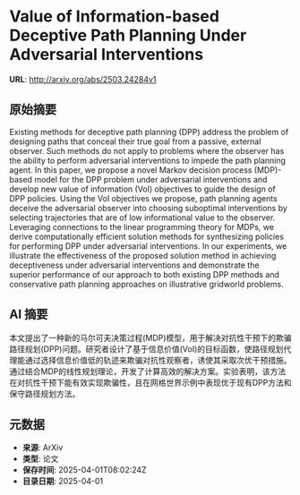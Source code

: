 # Value of Information-based Deceptive Path Planning Under Adversarial Interventions

**URL**: http://arxiv.org/abs/2503.24284v1

## 原始摘要

Existing methods for deceptive path planning (DPP) address the problem of
designing paths that conceal their true goal from a passive, external observer.
Such methods do not apply to problems where the observer has the ability to
perform adversarial interventions to impede the path planning agent. In this
paper, we propose a novel Markov decision process (MDP)-based model for the DPP
problem under adversarial interventions and develop new value of information
(VoI) objectives to guide the design of DPP policies. Using the VoI objectives
we propose, path planning agents deceive the adversarial observer into choosing
suboptimal interventions by selecting trajectories that are of low
informational value to the observer. Leveraging connections to the linear
programming theory for MDPs, we derive computationally efficient solution
methods for synthesizing policies for performing DPP under adversarial
interventions. In our experiments, we illustrate the effectiveness of the
proposed solution method in achieving deceptiveness under adversarial
interventions and demonstrate the superior performance of our approach to both
existing DPP methods and conservative path planning approaches on illustrative
gridworld problems.


## AI 摘要

本文提出了一种新的马尔可夫决策过程(MDP)模型，用于解决对抗性干预下的欺骗路径规划(DPP)问题。研究者设计了基于信息价值(VoI)的目标函数，使路径规划代理能通过选择信息价值低的轨迹来欺骗对抗性观察者，诱使其采取次优干预措施。通过结合MDP的线性规划理论，开发了计算高效的解决方案。实验表明，该方法在对抗性干预下能有效实现欺骗性，且在网格世界示例中表现优于现有DPP方法和保守路径规划方法。

## 元数据

- **来源**: ArXiv
- **类型**: 论文
- **保存时间**: 2025-04-01T08:02:24Z
- **目录日期**: 2025-04-01
